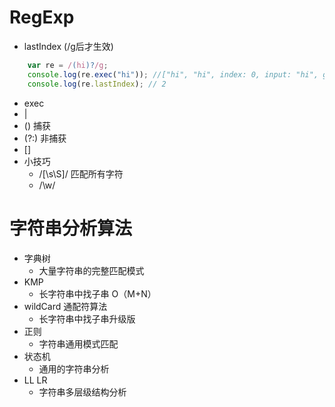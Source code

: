 # RegExp
- lastIndex (/g后才生效)
```Javascript
    var re = /(hi)?/g;
    console.log(re.exec("hi")); //["hi", "hi", index: 0, input: "hi", groups: undefined]
    console.log(re.lastIndex); // 2
```
- exec
- |
- () 捕获
- (?:) 非捕获
- []
-  小技巧
    - /[\s\S]/ 匹配所有字符
    - /\w/

# 字符串分析算法
- 字典树
    - 大量字符串的完整匹配模式
- KMP
    - 长字符串中找子串 O（M+N）
- wildCard 通配符算法
    - 长字符串中找子串升级版
- 正则
    - 字符串通用模式匹配
- 状态机
    - 通用的字符串分析
- LL LR
    - 字符串多层级结构分析